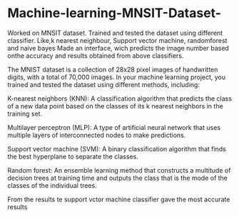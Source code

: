 # Machine-learning-MNSIT-Dataset-
Worked on MNSIT dataset. Trained and tested the dataset using different classifier. Like,k nearest neighbour, Support vector machine, randomforest and  naive bayes
Made an interface, wich predicts the image number based onthe accuracy and results obtained from above classifiers.

The MNIST dataset is a collection of 28x28 pixel images of handwritten digits, with a total of 70,000 images. In your machine learning project, you trained and tested the dataset using different methods, including:

K-nearest neighbors (KNN): A classification algorithm that predicts the class of a new data point based on the classes of its k nearest neighbors in the training set.

Multilayer perceptron (MLP): A type of artificial neural network that uses multiple layers of interconnected nodes to make predictions.

Support vector machine (SVM): A binary classification algorithm that finds the best hyperplane to separate the classes.

Random forest: An ensemble learning method that constructs a multitude of decision trees at training time and outputs the class that is the mode of the classes of the individual trees.

From the results te support vctor machine classifier gave the most accurate results
